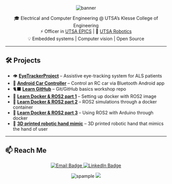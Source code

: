 <!-- Banner -->
<p align="center">
  <img src="https://capsule-render.vercel.app/api?type=waving&color=3C0008&height=200&section=header&text=Hi%20I'm%20Luis%20Gonzalez&fontSize=40&fontColor=ffffff" alt="banner"/>
</p>

<div align="center">

🎓 Electrical and Computer Engineering @ UTSA’s Klesse College of Engineering  
⚡ Officer in <a href="https://github.com/UTSA-EPICS">UTSA EPICS</a> | 🤖 <a href="https://github.com/UTSARobotics">UTSA Robotics</a>  
💡 Embedded systems | Computer vision | Open Source  

</div>

---

## 🛠️ Projects

- 👁️ [**EyeTrackerProject**](https://github.com/UTSA-EPICS/EyeTrackerProject) – Assistive eye-tracking system for ALS patients  
- 🚗 [**Android Car Controller**](https://github.com/UTSA-EPICS/Arduino-RC-Car-Bot/tree/Android-Phone-Controller) – Control an RC car via Bluetooth Android app  
- 🐈‍⬛ [**Learn GitHub**](https://github.com/UTSARobotics/RAS-GitHub-Git-Workshop) – Git/GitHub basics workshop repo
- 🐋 [**Learn Docker & ROS2 part 1**](https://github.com/UTSARobotics/Workshop_ROS-Docker_PT1) – Setting up docker with ROS2 image
- 🤖 [**Learn Docker & ROS2 part 2**](https://github.com/UTSARobotics/Workshop_ROS-Docker_PT2) – ROS2 simulations through a docker container
- 🔧 [**Learn Docker & ROS2 part 3**](https://github.com/UTSARobotics/Workshop_ROS-Docker_PT3) – Using ROS2 with Arduino through docker
- 🦾 [**3D printed robotic hand mimic**](https://github.com/UTSARobotics/robotic-hand-mimic) – 3D printed robotic hand that mimics the hand of user

---

## 📫 Reach Me

<p align="center">
  <a href="mailto:luis.gonzalez.engineering@gmail.com">
    <img src="https://img.shields.io/badge/email-D14836?style=for-the-badge&logo=gmail&logoColor=white" alt="Email Badge"/>
  </a>
  <a href="https://www.linkedin.com/in/luis-gonzalez--/">
    <img src="https://img.shields.io/badge/linkedin-0A66C2?style=for-the-badge&logo=linkedin&logoColor=white" alt="LinkedIn Badge"/>
  </a>
</p>

<p align="center">
  <img src="https://komarev.com/ghpvc/?username=spample&label=Profile%20views&color=0e75b6&style=flat" alt="spample" />
  <img src="https://img.shields.io/github/followers/spample?label=Follow&style=social" />
</p>
